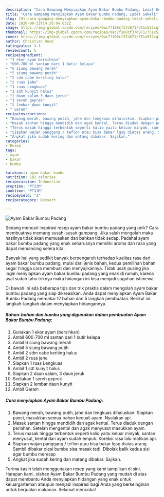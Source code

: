 ```yaml
---
description: "Cara Gampang Menyiapkan Ayam Bakar Bumbu Padang, Lezat Sekali"
title: "Cara Gampang Menyiapkan Ayam Bakar Bumbu Padang, Lezat Sekali"
slug: 291-cara-gampang-menyiapkan-ayam-bakar-bumbu-padang-lezat-sekali
date: 2020-09-23T14:30:04.032Z
image: https://img-global.cpcdn.com/recipes/0ac7f108cf37d871/751x532cq70/ayam-bakar-bumbu-padang-foto-resep-utama.jpg
thumbnail: https://img-global.cpcdn.com/recipes/0ac7f108cf37d871/751x532cq70/ayam-bakar-bumbu-padang-foto-resep-utama.jpg
cover: https://img-global.cpcdn.com/recipes/0ac7f108cf37d871/751x532cq70/ayam-bakar-bumbu-padang-foto-resep-utama.jpg
author: Christian Reed
ratingvalue: 3.3
reviewcount: 5
recipeingredient:
- "1 ekor ayam bersihkan"
- "600-700 ml santan dari 1 butir kelapa"
- "6 siung bawang merah"
- "5 siung bawang putih"
- "2 sdm cabe keriting halus"
- "2 ruas jahe"
- "1 ruas Lengkuas"
- "1 sdt kunyit halus"
- "2 daun salam 3 daun jeruk"
- "1 sereh geprek"
- "2 lembar daun kunyit"
- " Garam"
recipeinstructions:
- "Bawang merah, bawang putih, jahe dan lengkuas dihaluskan. Siapkan panci, masukkan semua bahan kecuali ayam. Nyalakan api."
- "Masak santan hingga mendidih dan agak kental. Terus diaduk dengan perlahan. Setelah mengental dan agak menyusut masukkan ayam."
- "Terus masak hingga terbentuk seperti kalio yaitu keluar minyak, santan menyusut, kental dan ayam sudah empuk. Koreksi rasa lalu matikan api."
- "Siapkan wajan panggang / teflon atau bisa bakar lgsg diatas arang. Sambil dibakar olesi bumbu sisa masak tadi. Dibolak balik kedua sisi agar bumbu meresap"
- "Angkat jika sudah kering dan matang dibakar. Sajikan."
categories:
- Resep
tags:
- ayam
- bakar
- bumbu

katakunci: ayam bakar bumbu 
nutrition: 182 calories
recipecuisine: Indonesian
preptime: "PT22M"
cooktime: "PT31M"
recipeyield: "1"
recipecategory: Dessert

---
```



![Ayam Bakar Bumbu Padang](https://img-global.cpcdn.com/recipes/0ac7f108cf37d871/751x532cq70/ayam-bakar-bumbu-padang-foto-resep-utama.jpg)

Sedang mencari inspirasi resep ayam bakar bumbu padang yang unik? Cara membuatnya memang susah-susah gampang. Jika salah mengolah maka hasilnya tidak akan memuaskan dan bahkan tidak sedap. Padahal ayam bakar bumbu padang yang enak seharusnya memiliki aroma dan rasa yang dapat memancing selera kita.



Banyak hal yang sedikit banyak berpengaruh terhadap kualitas rasa dari ayam bakar bumbu padang, mulai dari jenis bahan, kedua pemilihan bahan segar hingga cara membuat dan menyajikannya. Tidak usah pusing jika ingin menyiapkan ayam bakar bumbu padang yang enak di rumah, karena asal sudah tahu triknya maka hidangan ini bisa menjadi suguhan istimewa.


Di bawah ini ada beberapa tips dan trik praktis dalam mengolah ayam bakar bumbu padang yang siap dikreasikan. Anda dapat menyiapkan Ayam Bakar Bumbu Padang memakai 12 bahan dan 5 langkah pembuatan. Berikut ini langkah-langkah dalam menyiapkan hidangannya.

<!--inarticleads1-->

##### Bahan-bahan dan bumbu yang digunakan dalam pembuatan Ayam Bakar Bumbu Padang:

1. Gunakan 1 ekor ayam (bersihkan)
1. Ambil 600-700 ml santan dari 1 butir kelapa
1. Ambil 6 siung bawang merah
1. Ambil 5 siung bawang putih
1. Ambil 2 sdm cabe keriting halus
1. Ambil 2 ruas jahe
1. Siapkan 1 ruas Lengkuas
1. Ambil 1 sdt kunyit halus
1. Siapkan 2 daun salam, 3 daun jeruk
1. Sediakan 1 sereh geprek
1. Siapkan 2 lembar daun kunyit
1. Ambil  Garam




<!--inarticleads2-->

##### Cara menyiapkan Ayam Bakar Bumbu Padang:

1. Bawang merah, bawang putih, jahe dan lengkuas dihaluskan. Siapkan panci, masukkan semua bahan kecuali ayam. Nyalakan api.
1. Masak santan hingga mendidih dan agak kental. Terus diaduk dengan perlahan. Setelah mengental dan agak menyusut masukkan ayam.
1. Terus masak hingga terbentuk seperti kalio yaitu keluar minyak, santan menyusut, kental dan ayam sudah empuk. Koreksi rasa lalu matikan api.
1. Siapkan wajan panggang / teflon atau bisa bakar lgsg diatas arang. Sambil dibakar olesi bumbu sisa masak tadi. Dibolak balik kedua sisi agar bumbu meresap
1. Angkat jika sudah kering dan matang dibakar. Sajikan.




Terima kasih telah menggunakan resep yang kami tampilkan di sini. Harapan kami, olahan Ayam Bakar Bumbu Padang yang mudah di atas dapat membantu Anda menyiapkan hidangan yang enak untuk keluarga/teman ataupun menjadi inspirasi bagi Anda yang berkeinginan untuk berjualan makanan. Selamat mencoba!
